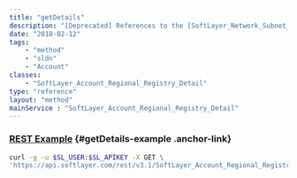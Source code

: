 ```yaml
---
title: "getDetails"
description: "[Deprecated] References to the [SoftLayer_Network_Subnet_Registration](/reference/datatypes/SoftLayer_Network_Subnet_Registration) that consume this detail object."
date: "2018-02-12"
tags:
    - "method"
    - "sldn"
    - "Account"
classes:
    - "SoftLayer_Account_Regional_Registry_Detail"
type: "reference"
layout: "method"
mainService : "SoftLayer_Account_Regional_Registry_Detail"
---
```


### [REST Example](#getDetails-example) <a href="/article/rest/"><i class="fas fa-question"></i></a> {#getDetails-example .anchor-link} 
```bash
curl -g -u $SL_USER:$SL_APIKEY -X GET \
'https://api.softlayer.com/rest/v3.1/SoftLayer_Account_Regional_Registry_Detail/{SoftLayer_Account_Regional_Registry_DetailID}/getDetails'
```
